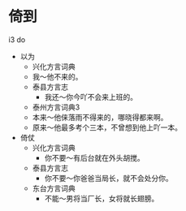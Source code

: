 # 倚到
i3 do
+ 以为
  * 兴化方言词典
  - 我～他不来的。
  * 泰县方言志
    - 我还～你今吖不会来上班的。
  * 泰州方言词典3
  - 本来～他俫落雨不得来的，哪晓得都来啊。
  - 原来～他最多考个三本，不曾想到他上吖一本。
+ 倚仗
  * 兴化方言词典
    - 你不要～有后台就在外头胡搅。
  * 泰县方言志
    - 你不要～你爸爸当局长，就不会处分你。
  * 东台方言词典
    - 不能～男将当厂长，女将就长翅膀。
